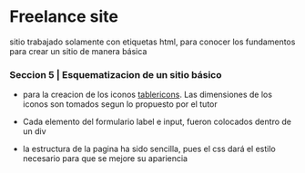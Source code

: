 # Freelance site

sitio trabajado solamente con etiquetas html, para conocer los fundamentos para crear un sitio de manera básica

### Seccion 5 | Esquematizacion de un sitio básico

- para la creacion de los iconos [tablericons](https://tablericons.com/).
  Las dimensiones de los iconos son tomados segun lo propuesto por el tutor

- Cada elemento del formulario label e input, fueron colocados dentro de un div

- la estructura de la pagina ha sido sencilla, pues el css dará el estilo necesario para que se mejore su apariencia

